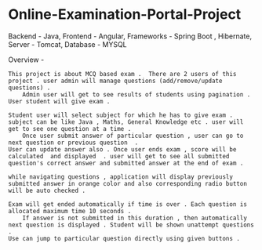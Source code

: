 # Online-Examination-Portal-Project

Backend - Java,
Frontend - Angular,
Frameworks - Spring Boot , Hibernate,
Server - Tomcat,
Database - MYSQL

Overview - 
	 
	This project is about MCQ based exam .  There are 2 users of this project . user admin will manage questions (add/remove/update questions) . 
        Admin user will get to see results of students using pagination . User student will give exam . 
    
	Student user will select subject for which he has to give exam . subject can be like Java , Maths, General Knowledge etc . user will get to see one question at a time . 
        Once user submit answer of particular question , user can go to next question or previous question  . 
	User can update answer also . Once user ends exam , score will be calculated  and displayed  . user will get to see all submitted question's correct answer and submitted answer at the end of exam .

	while navigating questions , application will display previously submitted answer in orange color and also corresponding radio button will be auto checked . 
	
	Exam will get ended automatically if time is over . Each question is allocated maximum time 10 seconds . 
        If answer is not submitted in this duration , then automatically next question is displayed . Student will be shown unattempt questions . 
	Use can jump to particular question directly using given buttons .
 	
